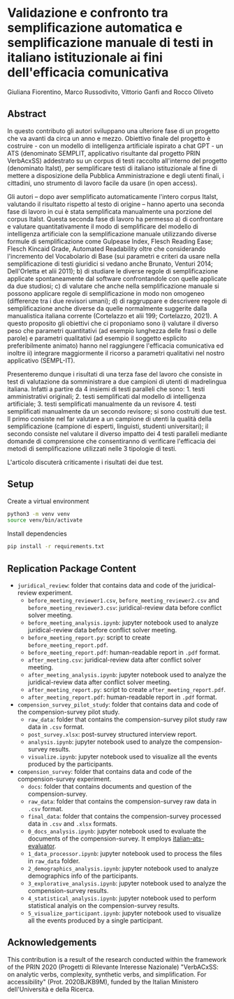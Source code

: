 # Validazione e confronto tra semplificazione automatica e semplificazione manuale di testi in italiano istituzionale ai fini dell'efficacia comunicativa
Giuliana Fiorentino, Marco Russodivito, Vittorio Ganfi and Rocco Oliveto

## Abstract
In questo contributo gli autori sviluppano una ulteriore fase di un progetto che va avanti da circa un anno e mezzo. Obiettivo finale del progetto è costruire - con un modello di intelligenza artificiale ispirato a chat GPT - un ATS (denominato SEMPLIT, applicativo risultante dal progetto PRIN VerbAcxSS) addestrato su un corpus di testi raccolto all'interno del progetto (denominato ItaIst), per semplificare testi di italiano istituzionale al fine di mettere a disposizione della Pubblica Amministrazione e degli utenti finali, i cittadini, uno strumento di lavoro facile da usare (in open access).

Gli autori – dopo aver semplificato automaticamente l'intero corpus ItaIst, valutando il risultato rispetto al testo di origine – hanno aperto una seconda fase di lavoro in cui è stata semplificata manualmente una porzione del corpus ItaIst. Questa seconda fase di lavoro ha permesso a) di confrontare e valutare quantitativamente il modo di semplificare del modello di intelligenza artificiale con la semplificazione manuale utilizzando diverse formule di semplificazione come Gulpease Index, Flesch Reading Ease; Flesch Kincaid Grade, Automated Readability oltre che considerando l'incremento del Vocabolario di Base (sui parametri e criteri da usare nella semplificazione di testi giuridici si vedano anche Brunato, Venturi 2014; Dell'Orletta et alii 2011); b) di studiare le diverse regole di semplificazione applicate spontaneamente dal software confrontandole con quelle applicate da due studiosi; c) di valutare che anche nella semplificazione manuale si possono applicare regole di semplificazione in modo non omogeneo (differenze tra i due revisori umani); d) di raggruppare e descrivere regole di semplificazione anche diverse da quelle normalmente suggerite dalla manualistica italiana corrente (Cortelazzo et alii 199; Cortelazzo, 2021). A questo proposito gli obiettivi che ci proponiamo sono i) valutare il diverso peso che parametri quantitativi (ad esempio lunghezza delle frasi o delle parole) e parametri qualitativi (ad esempio il soggetto esplicito preferibilmente animato) hanno nel raggiungere l'efficacia comunicativa ed inoltre ii) integrare maggiormente il ricorso a parametri qualitativi nel nostro applicativo (SEMPL-IT).

Presenteremo dunque i risultati di una terza fase del lavoro che consiste in test di valutazione da somministrare a due campioni di utenti di madrelingua italiana. Infatti a partire da 4 insiemi di testi paralleli che sono: 1. testi amministrativi originali; 2. testi semplificati dal modello di intelligenza artificiale; 3. testi semplificati manualmente da un revisore 4. testi semplificati manualmente da un secondo revisore; si sono costruiti due test. Il primo consiste nel far valutare a un campione di utenti la qualità della semplificazione (campione di esperti, linguisti, studenti universitari); il secondo consiste nel valutare il diverso impatto dei 4 testi paralleli mediante domande di comprensione che consentiranno di verificare l'efficacia dei metodi di semplificazione utilizzati nelle 3 tipologie di testi.

L'articolo discuterà criticamente i risultati dei due test.

## Setup
Create a virtual environment
```sh
python3 -m venv venv
source venv/bin/activate
```

Install dependencies
```sh
pip install -r requirements.txt
```

## Replication Package Content
* `juridical_review`: folder that contains data and code of the juridical-review experiment.
  * `before_meeting_reviewer1.csv`, `before_meeting_reviewer2.csv` and `before_meeting_reviewer3.csv`: juridical-review data before conflict solver meeting.
  * `before_meeting_analysis.ipynb`: jupyter notebook used to analyze juridical-review data before conflict solver meeting.
  * `before_meeting_report.py`: script to create `before_meeting_report.pdf`.
  * `before_meeting_report.pdf`: human-readable report in `.pdf` format.
  * `after_meeting.csv`: juridical-review data after conflict solver meeting.
  * `after_meeting_analysis.ipynb`: jupyter notebook used to analyze the juridical-review data after conflict solver meeting.
  * `after_meeting_report.py`: script to create `after_meeting_report.pdf`.
  * `after_meeting_report.pdf`: human-readable report in `.pdf` format.
* `compension_survey_pilot_study`: folder that contains data and code of the compension-survey pilot study.
  * `raw_data`: folder that contains the compension-survey pilot study raw data in `.csv` format.
  * `post_survey.xlsx`: post-survey structured interview report.
  * `analysis.ipynb`: jupyter notebook used to analyze the compension-survey results.
  * `visualize.ipynb`: jupyter notebook used to visualize all the events produced by the participants.
* `compension_survey`: folder that contains data and code of the compension-survey experiment.
  * `docs`: folder that contains documents and question of the compension-survey.
  * `raw_data`: folder that contains the compension-survey raw data in `.csv` format.
  * `final_data`: folder that contains the compension-survey processed data in `.csv` and `.xlsx` formats.
  * `0_docs_analysis.ipynb`: jupyter notebook used to evaluate the documents of the compension-survey. It employs [italian-ats-evaluator](https://github.com/RedHitMark/italian-ats-evaluator).
  * `1_data_processor.ipynb`: jupyter notebook used to process the files in `raw_data` folder.
  * `2_demographics_analysis.ipynb`: jupyter notebook used to analyze demographics info of the participants.
  * `3_explorative_analysis.ipynb`: jupyter notebook used to analyze the compension-survey results.
  * `4_statistical_analysis.ipynb`: jupyter notebook used to perform statistical analyis on the compension-survey results.
  * `5_visualize_participant.ipynb`: jupyter notebook used to visualize all the events produced by a single participant.

## Acknowledgements
This contribution is a result of the research conducted within the framework of the PRIN 2020 (Progetti di Rilevante Interesse Nazionale) "VerbACxSS: on analytic verbs, complexity, synthetic verbs, and simplification. For accessibility" (Prot. 2020BJKB9M), funded by the Italian Ministero dell'Università e della Ricerca.